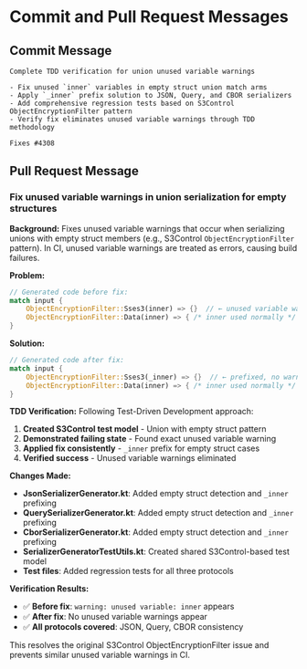 # Commit and Pull Request Messages

## Commit Message
```
Complete TDD verification for union unused variable warnings

- Fix unused `inner` variables in empty struct union match arms
- Apply `_inner` prefix solution to JSON, Query, and CBOR serializers
- Add comprehensive regression tests based on S3Control ObjectEncryptionFilter pattern
- Verify fix eliminates unused variable warnings through TDD methodology

Fixes #4308
```

## Pull Request Message

### Fix unused variable warnings in union serialization for empty structures

**Background:**
Fixes unused variable warnings that occur when serializing unions with empty struct members (e.g., S3Control `ObjectEncryptionFilter` pattern). In CI, unused variable warnings are treated as errors, causing build failures.

**Problem:**
```rust
// Generated code before fix:
match input {
    ObjectEncryptionFilter::Sses3(inner) => {}  // ← unused variable warning!
    ObjectEncryptionFilter::Data(inner) => { /* inner used normally */ }
}
```

**Solution:**
```rust  
// Generated code after fix:
match input {
    ObjectEncryptionFilter::Sses3(_inner) => {}  // ← prefixed, no warning!
    ObjectEncryptionFilter::Data(inner) => { /* inner used normally */ }
}
```

**TDD Verification:**
Following Test-Driven Development approach:
1. **Created S3Control test model** - Union with empty struct pattern
2. **Demonstrated failing state** - Found exact unused variable warning
3. **Applied fix consistently** - `_inner` prefix for empty struct cases
4. **Verified success** - Unused variable warnings eliminated

**Changes Made:**
- **JsonSerializerGenerator.kt**: Added empty struct detection and `_inner` prefixing
- **QuerySerializerGenerator.kt**: Added empty struct detection and `_inner` prefixing  
- **CborSerializerGenerator.kt**: Added empty struct detection and `_inner` prefixing
- **SerializerGeneratorTestUtils.kt**: Created shared S3Control-based test model
- **Test files**: Added regression tests for all three protocols

**Verification Results:**
- ✅ **Before fix**: `warning: unused variable: inner` appears
- ✅ **After fix**: No unused variable warnings appear
- ✅ **All protocols covered**: JSON, Query, CBOR consistency

This resolves the original S3Control ObjectEncryptionFilter issue and prevents similar unused variable warnings in CI.

